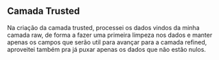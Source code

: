 ## Camada Trusted

Na criação da camada trusted, processei os dados vindos da minha camada raw, de forma a fazer uma primeira limpeza nos dados e manter apenas os campos que serão util para avançar para a camada refined, aproveitei também pra já puxar apenas os dados que não estão nulos.
